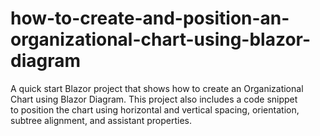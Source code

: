 # how-to-create-and-position-an-organizational-chart-using-blazor-diagram
A quick start Blazor project that shows how to create an Organizational Chart using Blazor Diagram. This project also includes a code snippet to position the chart using horizontal and vertical spacing, orientation, subtree alignment, and assistant properties. 
